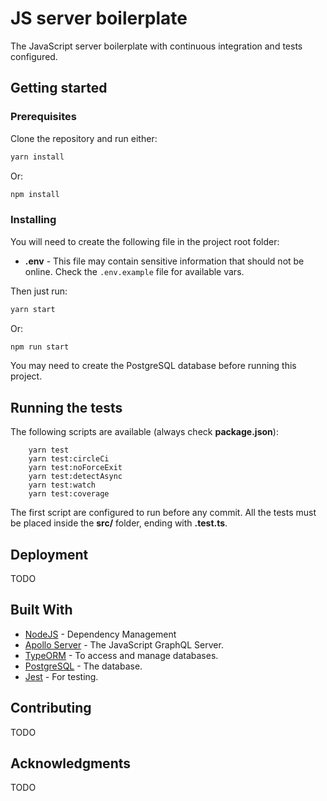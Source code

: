 # JS server boilerplate

The JavaScript server boilerplate with continuous integration and tests configured.

## Getting started

### Prerequisites

Clone the repository and run either:

```bash
yarn install
```

Or:

```bash
npm install
```

### Installing

You will need to create the following file in the project root folder:

-   **.env** - This file may contain sensitive information that should not be online. Check the `.env.example` file for available vars.

Then just run:

```bash
yarn start
```

Or:

```bash
npm run start
```

You may need to create the PostgreSQL database before running this project.

## Running the tests

The following scripts are available (always check **package.json**):

```
    yarn test
    yarn test:circleCi
    yarn test:noForceExit
    yarn test:detectAsync
    yarn test:watch
    yarn test:coverage
```

The first script are configured to run before any commit. All the tests must be placed inside the **src/** folder, ending with **.test.ts**.

## Deployment

TODO

## Built With

-   [NodeJS](https://nodejs.org/en/) - Dependency Management
-   [Apollo Server](https://www.apollographql.com/docs/apollo-server/) - The JavaScript GraphQL Server.
-   [TypeORM](https://typeorm.io/#/) - To access and manage databases.
-   [PostgreSQL](https://www.postgresql.org/) - The database.
-   [Jest](https://jestjs.io) - For testing.

## Contributing

TODO

## Acknowledgments

TODO
